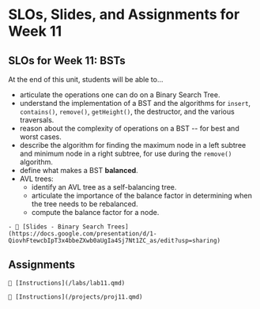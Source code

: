# SLOs, Slides, and Assignments for Week 11

## SLOs for Week 11: BSTs

At the end of this unit, students will be able to...

- articulate the operations one can do on a Binary Search Tree.
- understand the implementation of a BST and the algorithms for `insert`, `contains()`, `remove()`, `getHeight()`, the destructor, and the various traversals.
- reason about the complexity of operations on a BST -- for best and worst cases.
- describe the algorithm for finding the maximum node in a left subtree and minimum node in a right subtree, for use during the `remove()` algorithm.
- define what makes a BST **balanced**.
- AVL trees:
  - identify an AVL tree as a self-balancing tree.
  - articulate the importance of the balance factor in determining when the tree needs to be rebalanced.
  - compute the balance factor for a node.

```{note} Resources
- 📜 [Slides - Binary Search Trees](https://docs.google.com/presentation/d/1-QiovhFtewcbIpT3x4bbeZXwb0aUgIa4Sj7Nt1ZC_as/edit?usp=sharing)
```

## Assignments

```{attention} Lab 11: Binary Search Trees
📄 [Instructions](/labs/lab11.qmd)
```

```{caution} Project 11: Binary Search Trees
📄 [Instructions](/projects/proj11.qmd)
```
